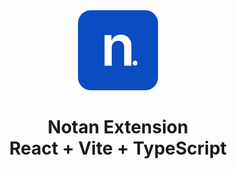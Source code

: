 <div align="center">
  <img src="public/icon-128.png" alt="logo"/>
  <h1>Notan Extension<br/>React + Vite + TypeScript</h1>
</div>
